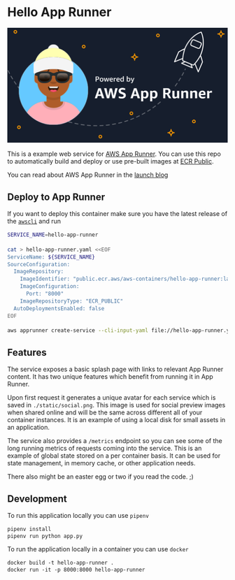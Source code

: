 # Hello App Runner

![](/static/banner_sample.png)

This is a example web service for [AWS App Runner](https://aws.amazon.com/apprunner/).
You can use this repo to automatically build and deploy or use pre-built images at [ECR Public](https://gallery.ecr.aws/aws-containers/hello-app-runner).

You can read about AWS App Runner in the [launch blog](https://aws.amazon.com/blogs/containers/introducing-aws-app-runner/)

## Deploy to App Runner

If you want to deploy this container make sure you have the latest release of the [`awscli`](https://github.com/aws/aws-cli) and run

```bash
SERVICE_NAME=hello-app-runner

cat > hello-app-runner.yaml <<EOF
ServiceName: ${SERVICE_NAME}
SourceConfiguration:
  ImageRepository:
    ImageIdentifier: "public.ecr.aws/aws-containers/hello-app-runner:latest"
    ImageConfiguration:
      Port: "8000"
    ImageRepositoryType: "ECR_PUBLIC"
  AutoDeploymentsEnabled: false
EOF

aws apprunner create-service --cli-input-yaml file://hello-app-runner.yaml
```

## Features

The service exposes a basic splash page with links to relevant App Runner content.
It has two unique features which benefit from running it in App Runner.

Upon first request it generates a unique avatar for each service which is saved in `./static/social.png`.
This image is used for social preview images when shared online and will be the same across different all of your container instances.
It is an example of using a local disk for small assets in an application.

The service also provides a `/metrics` endpoint so you can see some of the long running metrics of requests coming into the service.
This is an example of global state stored on a per container basis.
It can be used for state management, in memory cache, or other application needs.

There also might be an easter egg or two if you read the code. ;)

## Development

To run this application locally you can use `pipenv`

```
pipenv install
pipenv run python app.py
```

To run the application locally in a container you can use `docker`

```
docker build -t hello-app-runner .
docker run -it -p 8000:8000 hello-app-runner
```
